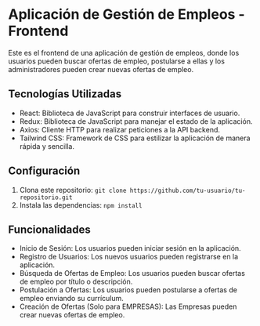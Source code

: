 <body>
    <div class="container">
        <h1>Aplicación de Gestión de Empleos - Frontend</h1>
        <p>Este es el frontend de una aplicación de gestión de empleos, donde los usuarios pueden buscar ofertas de empleo, postularse a ellas y los administradores pueden crear nuevas ofertas de empleo.</p>
        <h2>Tecnologías Utilizadas</h2>
        <ul>
            <li>React: Biblioteca de JavaScript para construir interfaces de usuario.</li>
            <li>Redux: Biblioteca de JavaScript para manejar el estado de la aplicación.</li>
            <li>Axios: Cliente HTTP para realizar peticiones a la API backend.</li>
            <li>Tailwind CSS: Framework de CSS para estilizar la aplicación de manera rápida y sencilla.</li>
        </ul>
        <h2>Configuración</h2>
        <ol>
            <li>Clona este repositorio: <code>git clone https://github.com/tu-usuario/tu-repositorio.git</code></li>
            <li>Instala las dependencias: <code>npm install</code></li>
        </ol>
        <h2>Funcionalidades</h2>
        <ul>
            <li>Inicio de Sesión: Los usuarios pueden iniciar sesión en la aplicación.</li>
            <li>Registro de Usuarios: Los nuevos usuarios pueden registrarse en la aplicación.</li>
            <li>Búsqueda de Ofertas de Empleo: Los usuarios pueden buscar ofertas de empleo por título o descripción.</li>
            <li>Postulación a Ofertas: Los usuarios pueden postularse a ofertas de empleo enviando su currículum.</li>
            <li>Creación de Ofertas (Solo para EMPRESAS): Las Empresas pueden crear nuevas ofertas de empleo.</li>
        </ul>
    </div>
</body>

</html>
